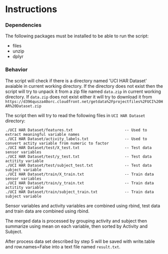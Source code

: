 # Instructions

### Dependencies

The following packages must be installed to be able to run the script:
    
 * files
 * unzip
 * dplyr

### Behavior

The script will check if there is a directory named 'UCI HAR Dataset' avaiable in current working directory. If the directory does not exist then the script will try to unpack it from a zip file named `data.zip` in current working directory. If `data.zip` does not exist either it will try to download it from `https://d396qusza40orc.cloudfront.net/getdata%2Fprojectfiles%2FUCI%20HAR%20Dataset.zip`

The script then will try to read the following files in `UCI HAR Dataset` directory:

```
./UCI HAR Dataset/features.txt                       -- Used to extract meaningful variable names
./UCI HAR Dataset/activity_labels.txt                -- Used to convert actity variable from numeric to factor
./UCI HAR Dataset/test/X_test.txt                    -- Test data sensor variables
./UCI HAR Dataset/test/y_test.txt                    -- Test data actitity variable 
./UCI HAR Dataset/test/subject_test.txt              -- Test data subject variable
./UCI HAR Dataset/train/X_train.txt                  -- Train data sensor variables
./UCI HAR Dataset/train/y_train.txt                  -- Train data actitity variable
./UCI HAR Dataset/train/subject_train.txt            -- Train data subject variable
```

Sensor variables and activity variables are combined using rbind, test data and train data are combined using rbind.

The merged data is processed by grouping activity and subject then summarize using mean on each variable, then sorted by Activity and Subject.

After process data set described by step 5 will be saved with write.table and row.names=False into a text file named `result.txt`.

